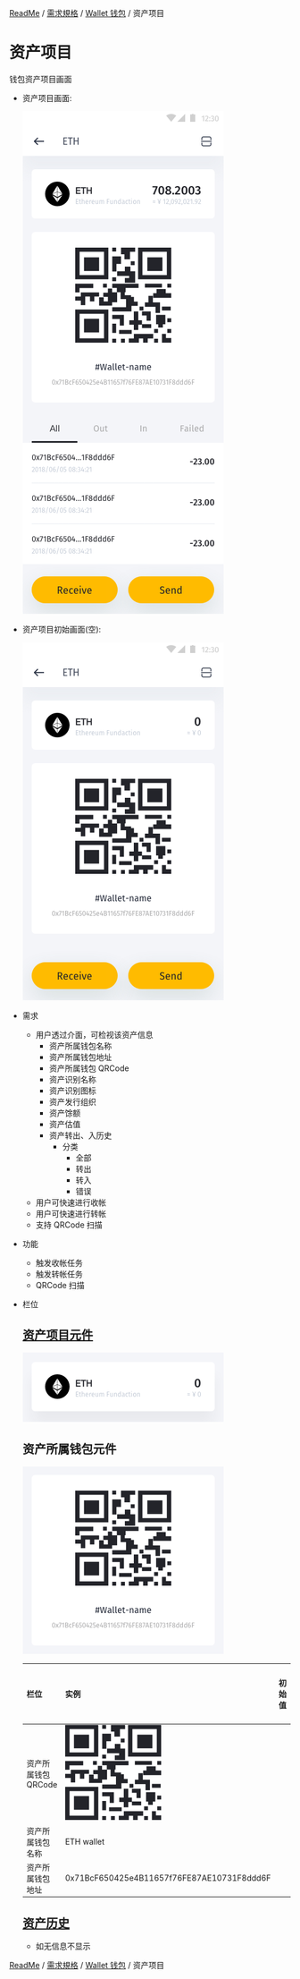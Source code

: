 [ReadMe](../README.md) / [需求規格](../requirements.md) / [Wallet 钱包](wallet.md) / 资产项目

# <a name="asset-item">资产项目</a>

钱包资产项目画面

* 资产项目画面:

	![资产项目 Screenshot](../assets/assets-item.png)

* 资产项目初始画面(空):

	![资产项目 Screenshot](../assets/eth-1.png)

* 需求
	* 用户透过介面，可检视该资产信息
		* 资产所属钱包名称
		* 资产所属钱包地址
		* 资产所属钱包 QRCode
		* 资产识别名称
		* 资产识别图标
		* 资产发行组织
		* 资产馀额
		* 资产估值
		* 资产转出、入历史
			* 分类
				* 全部
				* 转出
				* 转入
				* 错误
	* 用户可快速进行收帐
	* 用户可快速进行转帐
	* 支持 QRCode 扫描


* 功能
	* 触发收帐任务
	* 触发转帐任务
	* QRCode 扫描

* 栏位

	## [资产项目元件](wallet_list.md#assets-item)
	
	![资产项目 Screenshot](../assets/wallets__assets-item-eth--emtpy.png)
	
	## <a name="wallets__assets-item_qrcode">资产所属钱包元件</a>
	
	![资产项目 Screenshot](../assets/wallets__assets-item-qrcode.png)
	
	栏位 | 实例 | 初始值 | 类型 | 规则与描述
	------------- | ------------- | ------------- | ------------- | -------------
	资产所属钱包 QRCode | ![qrcode](../assets/wallet-qrcode.png) |  |  | 
	资产所属钱包名称 | ETH wallet |  | 字元 | 
	资产所属钱包地址 | 0x71BcF650425e4B11657f76FE87AE10731F8ddd6F |  | 字元 | 
	
	## [资产历史](wallet_history.md#assets-history)
	* 如无信息不显示
	
[ReadMe](../README.md) / [需求規格](../requirements.md) / [Wallet 钱包](wallet.md) / 资产项目